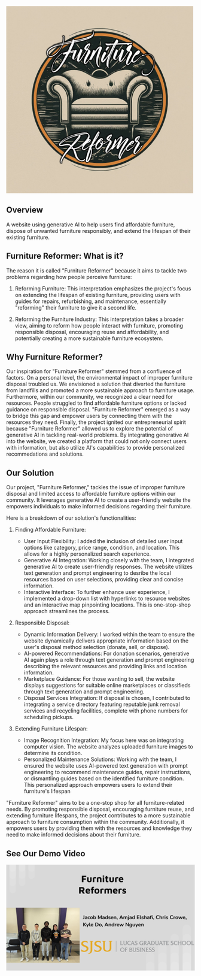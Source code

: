 <img src = "/furniture_reformer.png" width = "500">

## Overview

A website using generative AI to help users find affordable furniture, dispose of unwanted furniture responsibly, and extend the lifespan of their existing furniture.

## Furniture Reformer: What is it?

The reason it is called "Furniture Reformer" because it aims to tackle two problems regarding how people perceive furniture:

1. Reforming Furniture: This interpretation emphasizes the project's focus on extending the lifespan of existing furniture, providing users with guides for repairs, refurbishing, and maintenance, essentially "reforming" their furniture to give it a second life.

2. Reforming the Furniture Industry: This interpretation takes a broader view, aiming to reform how people interact with furniture, promoting responsible disposal, encouraging reuse and affordability, and potentially creating a more sustainable furniture ecosystem.

## Why Furniture Reformer?

Our inspiration for "Furniture Reformer" stemmed from a confluence of factors. On a personal level, the environmental impact of improper furniture disposal troubled us. We envisioned a solution that diverted the furniture from landfills and promoted a more sustainable approach to furniture usage. Furthermore, within our community, we recognized a clear need for resources. People struggled to find affordable furniture options or lacked guidance on responsible disposal. "Furniture Reformer" emerged as a way to bridge this gap and empower users by connecting them with the resources they need. Finally, the project ignited our entrepreneurial spirit because "Furniture Reformer" allowed us to explore the potential of generative AI in tackling real-world problems. By integrating generative AI into the website, we created a platform that could not only connect users with information, but also utilize AI's capabilities to provide personalized recommedations and solutions.

## Our Solution

Our project, "Furniture Reformer," tackles the issue of improper furniture disposal and limited access to affordable furniture options within our community. It leverages generative AI to create a user-friendly website the empowers individuals to make informed decisions regarding their furniture.

Here is a breakdown of our solution's functionalities:

1. Finding Affordable Furniture:
   - User Input Flexibility: I added the inclusion of detailed user input options like category, price range, condition, and location. This allows for a highly personalized search experience.
   - Generative AI Integration: Working closely with the team, I integrated generative AI to create user-friendly responses. The website utilizes text generation and prompt engineering to desribe the local resources based on user selections, providing clear and concise information.
   - Interactive Interface: To further enhance user experience, I implemented a drop-down list with hyperlinks to resource websites and an interactive map pinpointing locations. This is one-stop-shop approach streamlines the process.

2. Responsible Disposal:
   - Dynamic Information Delivery: I worked within the team to ensure the website dynamically delivers appropriate information based on the user's disposal method selection (donate, sell, or dispose).
   - AI-powered Recommendations: For donation scenarios, generative AI again plays a role through text generation and prompt engineering describing the relevant resources and providing links and location information.
   - Marketplace Guidance: For those wanting to sell, the website displays suggestions for suitable online marketplaces or classifieds through text generation and prompt engineering.
   - Disposal Services Integration: If disposal is chosen, I contributed to integrating a service directory featuring reputable junk removal services and recycling facilities, complete with phone numbers for scheduling pickups.

3. Extending Furniture Lifespan:
   - Image Recognition Integration: My focus here was on integrating computer vision. The website analyzes uploaded furniture images to determine its condition.
   - Personalized Maintenance Solutions: Working with the team, I ensured the website uses AI-powered text generation with prompt engineering to recommend maintenance guides, repair instructions, or dismantling guides based on the identified furniture condition. This personalized approach empowers users to extend their furniture's lifespan

"Furniture Reformer" aims to be a one-stop shop for all furniture-related needs. By promoting responsible disposal, encouraging furniture reuse, and extending furniture lifespans, the project contributes to a more sustainable approach to furniture consumption within the community. Additionally, it empowers users by providing them with the resources and knowledge they need to make informed decisions about their furniture.

## See Our Demo Video
[![Watch the video](/furniture_reformers.png)](https://drive.google.com/file/d/1ihyt27Eem3sYxd4LTL0EpiS7tUExRkSM/view?usp=sharing)
